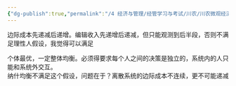 ```yaml
---
{"dg-publish":true,"permalink":"/4 经济与管理/经管学习与考试/川农/川农微观经济学/20210922/","title":"20210922"}
---
```



边际成本先递减后递增。编辑收入先递增后递减，但只能观测到后半段，否则不满足理性人假设，我觉得可以满足

个体最优，一定整体均衡。必须得要求每个人之间的决策是独立的，系统内的人只能和系统外交互。  
纳什均衡不满足这个假设，问题在于？离散系统的边际成本不连续，更不可能递减